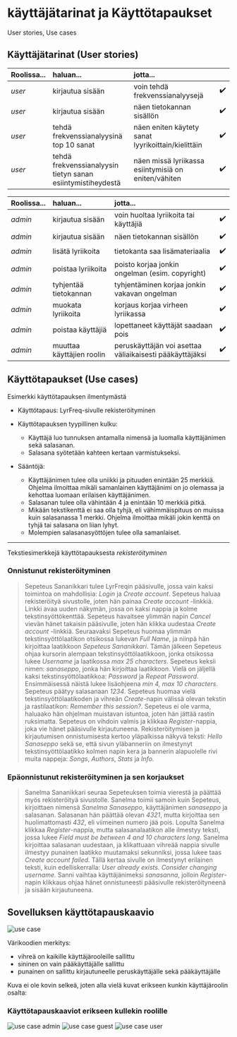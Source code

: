 # käyttäjätarinat ja Käyttötapaukset
User stories, Use cases

## Käyttäjätarinat (User stories)

| Roolissa... | haluan... | jotta... | |
| :--- | :--- | :--- | :--- |
| *user* | kirjautua sisään | voin tehdä frekvenssianalyysejä | :heavy_check_mark: |
| *user* | kirjautua sisään | näen tietokannan sisällön | :heavy_check_mark: |
| *user* | tehdä frekvenssianalyysinä <br/> top 10 sanat | näen eniten käytety sanat lyyrikoittain/kielittäin | :heavy_check_mark: |
| *user* | tehdä frekvenssianalyysin <br/> tietyn sanan esiintymistiheydestä | näen missä lyriikassa <br/> esiintymisiä on eniten/vähiten | :heavy_check_mark: |

| Roolissa... | haluan... | jotta... | |
| :--- | :--- | :--- | :--- |
| *admin* | kirjautua sisään | voin huoltaa lyriikoita tai käyttäjiä | :heavy_check_mark: |
| *admin* | kirjautua sisään | näen tietokannan sisällön | :heavy_check_mark: |
| *admin* | lisätä lyriikoita | tietokanta saa lisämateriaalia | :heavy_check_mark: |
| *admin* | poistaa lyriikoita | poisto korjaa jonkin <br/> ongelman (esim. copyright) | :heavy_check_mark: |
| *admin* | tyhjentää tietokannan | tyhjentäminen korjaa jonkin vakavan ongelman | :heavy_check_mark: |
| *admin* | muokata lyriikoita | korjaus korjaa virheen lyriikassa | :heavy_check_mark: |
| *admin* | poistaa käyttäjiä | lopettaneet käyttäjät saadaan pois | :heavy_check_mark: |
| *admin* | muuttaa käyttäjien roolin | peruskäyttäjän voi asettaa väliaikaisesti pääkäyttäjäksi | :heavy_check_mark: |

## Käyttötapaukset (Use cases)

Esimerkki käyttötapauksen ilmentymästä

* Käyttötapaus: LyrFreq-sivulle rekisteröityminen

* Käyttötapauksen tyypillinen kulku:
  - Käyttäjä luo tunnuksen antamalla nimensä ja luomalla käyttäjänimen sekä salasanan.
  - Salasana syötetään kahteen kertaan varmistukseksi.

* Sääntöjä:
  - Käyttäjänimen tulee olla uniikki ja pituuden enintään 25 merkkiä. Ohjelma ilmoittaa mikäli samanlainen käyttäjänimi on jo olemassa ja kehottaa luomaan erilaisen käyttäjänimen.
  - Salasanan tulee olla vähintään 4 ja enintään 10 merkkiä pitkä.
  - Mikään tekstikenttä ei saa olla tyhjä, eli vähimmäispituus on muissa kuin salasanassa 1 merkki. Ohjelma ilmoittaa mikäli jokin kenttä on tyhjä tai salasana on liian lyhyt.
  - Molempien salasanasyöttöjen tulee olla samanlaiset.

---

Tekstiesimerkkejä käyttötapauksesta *rekisteröityminen*

### Onnistunut rekisteröityminen

> Sepeteus Sananikkari tulee LyrFreqin pääsivulle, jossa vain kaksi toimintoa on mahdollisia: *Login* ja *Create account*.
  Sepeteus haluaa rekisteröityä sivustolle, joten hän painaa *Create account* -linkkiä.
  Linkki avaa uuden näkymän, jossa on kaksi nappia ja kolme tekstinsyöttökenttää.
  Sepeteus havaitsee ylimmän napin *Cancel* vievän hänet takaisin pääsivulle, joten hän klikka uudestaa *Create account* -linkkiä.
  Seuraavaksi Sepeteus huomaa ylimmän tekstinsyöttölaatikon otsikossa lukevan *Full Name*, ja niinpä hän kirjoittaa laatikkoon *Sepeteus Sananikkari*.
  Tämän jälkeen Sepeteus ohjaa kursorin alempaan tekstinsyöttölaatikkoon, jonka otsikossa lukee *Username* ja laatikossa *max 25 characters*. Sepeteus keksii nimen: *sanaseppo*, jonka hän kirjoittaa laatikkoon.
  Vielä on jäljellä kaksi tekstinsyöttölaatikkoa: *Password* ja *Repeat Password*. Ensimmäisessä näistä lukee lisäohjeena *min 4, max 10 characters*. Sepeteus päätyy salasanaan *1234*.
  Sepeteus huomaa vielä tekstinsyöttölaatikoden ja vihreän *Create*-napin välissä olevan tekstin ja rastilaatikon: *Remember this session?*.
  Sepeteus ei ole varma, haluaako hän ohjelman muistavan istuntoa, joten hän jättää rastin ruksimatta.
  Sepeteus on vihdoin valmis ja klikkaa *Register*-nappia, joka vie hänet pääsivulle kirjautuneena.
  Rekisteröitymisen ja kirjautumisen onnistumisesta kertoo yläpalkissa näkyvä teksti: *Hello Sanaseppo* sekä se, että sivun yläbanneriin on ilmestynyt tekstinsyöttölaatikko kolmen napin kera ja bannerin alapuolelle rivi muita nappeja: *Songs*, *Authors*, *Stats* ja *Info*.

### Epäonnistunut rekisteröityminen ja sen korjaukset

> Sanelma Sananikkari seuraa Sepeteuksen toimia vierestä ja päättää myös rekisteröityä sivustolle.
  Sanelma toimii samoin kuin Sepeteus, kirjoittaen nimensä *Sanelma Sanaseppo*, käyttäjänimen *sanaseppo* ja salasanan.
  Salasanan hän päättää olevan *4321*, mutta kirjoittaa sen huolimattomasti *432*, eli viimeinen numero jää pois.
  Lopulta Sanelma klikkaa *Register*-nappia, mutta salasanalaatikon alle ilmestyy teksti, jossa lukee *Field must be between 4 and 10 characters long*.
  Sanelma kirjoittaa salasanan uudestaan, ja klikattuaan vihreää nappia sivulle ilmestyy punainen laatikko muutamaksi sekunniksi, jossa lukee taas *Create account failed*.
  Tällä kertaa sivulle on ilmestynyt erilainen teksti, kuin edelliskerralla: *User already exists. Consider changing username.*
  Sanni vaihtaa käyttäjänimeksi *sanasanna*, jolloin *Register*-napin klikkaus ohjaa hänet onnistuneesti pääsivulle rekisteröityneenä ja sisään kirjautuneena.

## Sovelluksen käyttötapauskaavio

<img src="https://user-images.githubusercontent.com/46410240/84689243-5c0c3a00-af49-11ea-9d91-a1b9347b5c7f.png" alt="use case" >

Värikoodien merkitys:
- vihreä on kaikille käyttäjärooleille sallittu
- sininen on vain pääkäyttäjälle sallittu
- punainen on sallittu kirjautuneelle peruskäyttäjälle sekä pääkäyttäjälle

Kuva ei ole kovin selkeä, joten alla vielä kuvat erikseen kunkin käyttäjäroolin osalta:

### Käyttötapauskaaviot erikseen kullekin roolille

<img src="https://user-images.githubusercontent.com/46410240/84689296-7514eb00-af49-11ea-8816-28baf8dd81df.png" alt="use case admin" >

<img src="https://user-images.githubusercontent.com/46410240/84689327-7e05bc80-af49-11ea-9b18-43403422fe9b.png" alt="use case guest" >

<img src="https://user-images.githubusercontent.com/46410240/84689350-865df780-af49-11ea-8f83-9eb59597e45f.png" alt="use case user" >